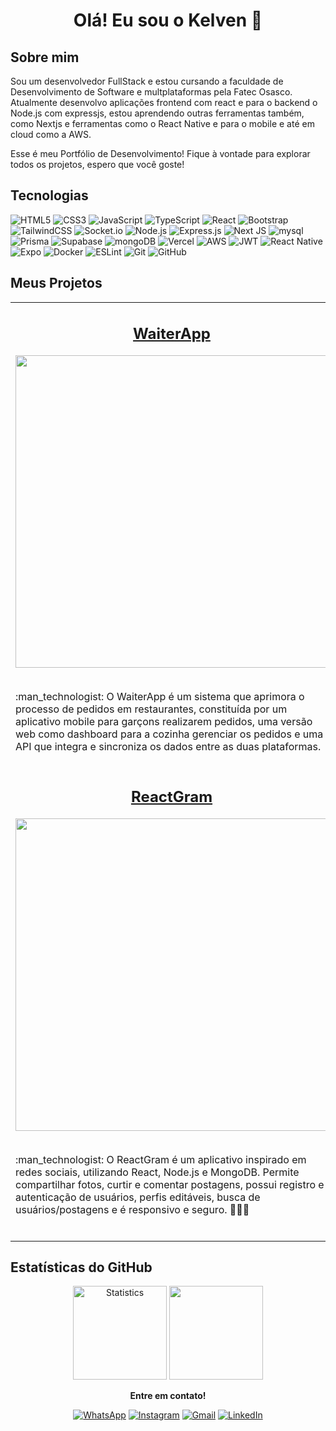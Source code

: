 <h1 align="center">Olá! Eu sou o Kelven 👋</h1>

<h2>Sobre mim</h2>
<p>Sou um desenvolvedor FullStack e estou cursando a faculdade de Desenvolvimento de Software e multplataformas pela Fatec Osasco. Atualmente desenvolvo aplicações frontend com react e para o backend o Node.js com expressjs, estou aprendendo outras ferramentas também, como Nextjs e ferramentas como o React Native e para o mobile e até em cloud como a AWS.</p>
<p>Esse é meu Portfólio de Desenvolvimento! Fique à vontade para explorar todos os projetos, espero que você goste!</p>

<h2>Tecnologias</h2>
  
![HTML5](https://img.shields.io/badge/html5-%23E34F26.svg?style=for-the-badge&logo=html5&logoColor=white)
![CSS3](https://img.shields.io/badge/css3-%231572B6.svg?style=for-the-badge&logo=css3&logoColor=white)
![JavaScript](https://img.shields.io/badge/javascript-%23323330.svg?style=for-the-badge&logo=javascript&logoColor=%23F7DF1E)
![TypeScript](https://img.shields.io/badge/TypeScript-007ACC?style=for-the-badge&logo=typescript&logoColor=white)
![React](https://img.shields.io/badge/React-20232A?style=for-the-badge&logo=react&logoColor=61DAFB)
![Bootstrap](https://img.shields.io/badge/Bootstrap-563D7C?style=for-the-badge&logo=bootstrap&logoColor=white)
![TailwindCSS](https://img.shields.io/badge/tailwindcss-%2338B2AC.svg?style=for-the-badge&logo=tailwind-css&logoColor=white)
![Socket.io](https://img.shields.io/badge/Socket.io-black?style=for-the-badge&logo=socket.io&badgeColor=010101)
![Node.js](https://img.shields.io/badge/Node.js-43853D?style=for-the-badge&logo=node.js&logoColor=white)
![Express.js](https://img.shields.io/badge/Express.js-404D59?style=for-the-badge)
![Next JS](https://img.shields.io/badge/Next-black?style=for-the-badge&logo=next.js&logoColor=white)
![mysql](https://img.shields.io/badge/MySQL-00000F?style=for-the-badge&logo=mysql&logoColor=white)
![Prisma](https://img.shields.io/badge/Prisma-3982CE?style=for-the-badge&logo=Prisma&logoColor=white)
![Supabase](https://img.shields.io/badge/Supabase-3ECF8E?style=for-the-badge&logo=supabase&logoColor=white)
![mongoDB](https://img.shields.io/badge/MongoDB-4EA94B?style=for-the-badge&logo=mongodb&logoColor=white)
![Vercel](https://img.shields.io/badge/vercel-%23000000.svg?style=for-the-badge&logo=vercel&logoColor=white)
![AWS](https://img.shields.io/badge/Amazon_AWS-232F3E?style=for-the-badge&logo=amazon-aws&logoColor=white)
![JWT](https://img.shields.io/badge/JWT-black?style=for-the-badge&logo=JSON%20web%20tokens)
![React Native](https://img.shields.io/badge/React_Native-20232A?style=for-the-badge&logo=react&logoColor=61DAFB)
![Expo](https://img.shields.io/badge/expo-1C1E24?style=for-the-badge&logo=expo&logoColor=#D04A37)
![Docker](https://img.shields.io/badge/docker-%230db7ed.svg?style=for-the-badge&logo=docker&logoColor=white)
![ESLint](https://img.shields.io/badge/ESLint-4B3263?style=for-the-badge&logo=eslint&logoColor=white)
![Git](https://img.shields.io/badge/git-%23F05033.svg?style=for-the-badge&logo=git&logoColor=white)
![GitHub](https://img.shields.io/badge/github-%23121011.svg?style=for-the-badge&logo=github&logoColor=white)

<h2>Meus Projetos</h2>

<table>
  <tr>
     <td valign="top" width="50%">
        <h2 align="center"><a href="https://github.com/KelvenFontes/WaiterApp">WaiterApp</a></h2>
        <img width="500px" src="https://github.com/KelvenFontes/WaiterApp/assets/69438619/7665e884-6861-4d8c-9467-becd0fe769f2" />
        <br>
        <br>
        <p>:man_technologist: O WaiterApp é um sistema que aprimora o processo de pedidos em restaurantes, constituída por um aplicativo mobile para garçons realizarem pedidos, uma versão web como dashboard para a cozinha gerenciar os pedidos e uma API que integra e sincroniza os dados entre as duas plataformas.</p>
     </td>
     <td valign="top" width="50%">
      <h2 align="center"><a href="https://github.com/KelvenFontes/TravelSystem">TripsWise</a></h2>
      <img width="500px" src="https://github.com/KelvenFontes/TravelSystem/assets/69438619/85bc744c-d70d-413a-a683-1ed2065a3a55" />
      <br>
      <br>
      <p>:man_technologist: TripsWise é uma plataforma completa para explorar destinos turísticos, personalizar viagens e fazer reservas seguras. Com autenticação fácil através do Google. Venha descobrir o mundo de forma inteligente!✈️</p>
       </td>
  </tr>
  <tr>
    <td valign="top" width="50%">
      <h2 align="center"><a href="https://github.com/KelvenFontes/ReactGram">ReactGram</a></h2>
      <img width="500px" src="https://github.com/KelvenFontes/ReactGram/assets/69438619/0c36142e-bdc9-4338-9821-217614db9396" />
      <br>
      <br>
      <p>:man_technologist: O ReactGram é um aplicativo inspirado em redes sociais, utilizando React, Node.js e MongoDB. Permite compartilhar fotos, curtir e comentar postagens, possui registro e autenticação de usuários, perfis editáveis, busca de usuários/postagens e é responsivo e seguro. 📸💬🚀</p>
    </td>
     <td valign="top" width="50%">
      <h2 align="center"><a href="https://github.com/KelvenFontes/EverGlow">EverGlow</a></h2>
      <img width="500px" src="https://github.com/KelvenFontes/EverGlow/assets/69438619/6c7dbfe6-b3ad-4d20-baf5-4ec865ec8bfb" />
      <br>
      <br>
      <p>:man_technologist: O EverGlow é uma aplicação que utiliza a API do Spotify para oferecer uma experiência única de descoberta e reprodução de música. Com este aplicativo, você pode explorar novas músicas, criar listas de reprodução personalizadas e curtir suas faixas favoritas. Curta sua música de forma diferente com o EverGlow!. 📸💬🚀</p>
    </td>
  </tr>
</table>

<h2>Estatísticas do GitHub</h2>

<div align="center">
  <img height="150em" alt="Statistics" src="https://github-readme-stats.vercel.app/api?username=KelvenFontes&show_icons=true&theme=radical"/>
  <img height="150em" src="https://github-readme-stats.vercel.app/api/top-langs/?username=KelvenFontes&layout=compact&theme=radical&(https://github.com/anuraghazra/github-readme-stats)"/>
</div>

<!--Contato-->
<p align="center"><strong>Entre em contato!</strong><p>

<div align="center">
  
<a href="https://wa.me/5511953647573?)">![WhatsApp](https://img.shields.io/badge/WhatsApp-25D366?style=for-the-badge&logo=whatsapp&logoColor=white)</a>
<a href="https://www.instagram.com/kelven.Fontes/">![Instagram](https://img.shields.io/badge/Instagram-%23E4405F.svg?style=for-the-badge&logo=Instagram&logoColor=white)</a>
<a href="mailto:kelvenbentofontes@gmail.com">![Gmail](https://img.shields.io/badge/Gmail-D14836?style=for-the-badge&logo=gmail&logoColor=white)</a>
<a href="https://www.linkedin.com/in/kelven-bento-fontes-4ab2b2210">![LinkedIn](https://img.shields.io/badge/linkedin-%230077B5.svg?style=for-the-badge&logo=linkedin&logoColor=white)</a>
  
</div>
